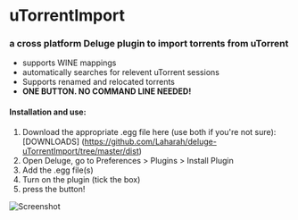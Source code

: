 # uTorrentImport
### a cross platform Deluge plugin to import torrents from uTorrent


* supports WINE mappings
* automatically searches for relevent uTorrent sessions
* Supports renamed and relocated torrents
* **ONE BUTTON. NO COMMAND LINE NEEDED!**

#### Installation and use:

1. Download the appropriate .egg file here (use both if you're not sure):[DOWNLOADS]
(https://github.com/Laharah/deluge-uTorrentImport/tree/master/dist)
2. Open Deluge, go to Preferences > Plugins > Install Plugin
3. Add the .egg file(s)
4. Turn on the plugin (tick the box)
5. press the button!

![Screenshot](http://zippy.gfycat.com/LimpThreadbareAyeaye.gif)
